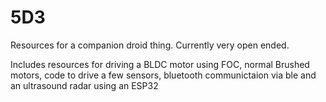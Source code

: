 # 5D3
Resources for a companion droid thing. Currently very open ended.

Includes resources for driving a BLDC motor using FOC, normal Brushed motors, code to drive a few sensors, bluetooth communictaion via ble and an ultrasound radar using an ESP32
